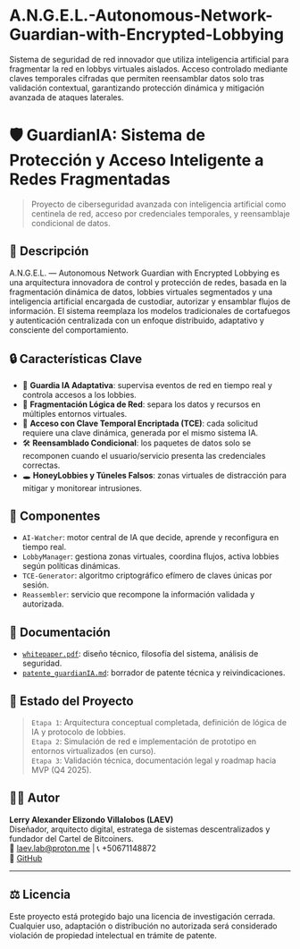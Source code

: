 # A.N.G.E.L.-Autonomous-Network-Guardian-with-Encrypted-Lobbying
Sistema de seguridad de red innovador que utiliza inteligencia artificial para fragmentar la red en lobbys virtuales aislados. Acceso controlado mediante claves temporales cifradas que permiten reensamblar datos solo tras validación contextual, garantizando protección dinámica y mitigación avanzada de ataques laterales.


# 🛡️ GuardianIA: Sistema de Protección y Acceso Inteligente a Redes Fragmentadas

> Proyecto de ciberseguridad avanzada con inteligencia artificial como centinela de red, acceso por credenciales temporales, y reensamblaje condicional de datos.

## 📌 Descripción

A.N.G.E.L. — Autonomous Network Guardian with Encrypted Lobbying es una arquitectura innovadora de control y protección de redes, basada en la fragmentación dinámica de datos, lobbies virtuales segmentados y una inteligencia artificial encargada de custodiar, autorizar y ensamblar flujos de información. El sistema reemplaza los modelos tradicionales de cortafuegos y autenticación centralizada con un enfoque distribuido, adaptativo y consciente del comportamiento.

## 🔒 Características Clave

- 🧠 **Guardia IA Adaptativa**: supervisa eventos de red en tiempo real y controla accesos a los lobbies.
- 🧩 **Fragmentación Lógica de Red**: separa los datos y recursos en múltiples entornos virtuales.
- 🔐 **Acceso con Clave Temporal Encriptada (TCE)**: cada solicitud requiere una clave dinámica, generada por el mismo sistema IA.
- 🛠️ **Reensamblado Condicional**: los paquetes de datos solo se recomponen cuando el usuario/servicio presenta las credenciales correctas.
- 🕳️ **HoneyLobbies y Túneles Falsos**: zonas virtuales de distracción para mitigar y monitorear intrusiones.

## 🧬 Componentes

- `AI-Watcher`: motor central de IA que decide, aprende y reconfigura en tiempo real.
- `LobbyManager`: gestiona zonas virtuales, coordina flujos, activa lobbies según políticas dinámicas.
- `TCE-Generator`: algoritmo criptográfico efímero de claves únicas por sesión.
- `Reassembler`: servicio que recompone la información validada y autorizada.

## 📄 Documentación

- [`whitepaper.pdf`](./whitepaper.pdf): diseño técnico, filosofía del sistema, análisis de seguridad.
- [`patente_guardianIA.md`](./patente_guardianIA.md): borrador de patente técnica y reivindicaciones.

## 🚧 Estado del Proyecto

> `Etapa 1`: Arquitectura conceptual completada, definición de lógica de IA y protocolo de lobbies.  
> `Etapa 2`: Simulación de red e implementación de prototipo en entornos virtualizados (en curso).  
> `Etapa 3`: Validación técnica, documentación legal y roadmap hacia MVP (Q4 2025).

## 👨‍💻 Autor

**Lerry Alexander Elizondo Villalobos (LAEV)**  
Diseñador, arquitecto digital, estratega de sistemas descentralizados y fundador del Cartel de Bitcoiners.  
📧 laev.lab@proton.me | 📞 +50671148872  
🔗 [GitHub](https://github.com/lerryalexanderelizondo)

---

## ⚖️ Licencia

Este proyecto está protegido bajo una licencia de investigación cerrada. Cualquier uso, adaptación o distribución no autorizada será considerado violación de propiedad intelectual en trámite de patente.

